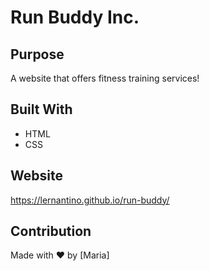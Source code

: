 # Run Buddy Inc.

## Purpose
A website that offers fitness training services! 

## Built With
* HTML
* CSS

## Website
https://lernantino.github.io/run-buddy/

## Contribution
Made with ❤️ by [Maria]
